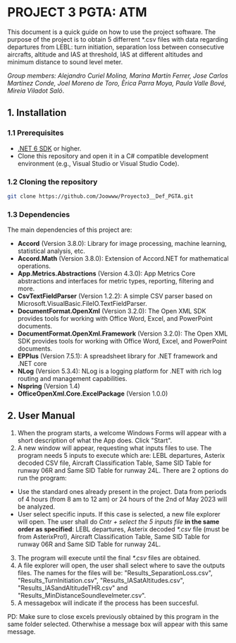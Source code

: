 # PROJECT 3 PGTA: ATM
This document is a quick guide on how to use the project software. The purpose of the project is to obtain 5 differrent *.csv files with data regarding departures from LEBL: turn initiation, separation loss between consecutive aircrafts, altitude and IAS at threshold, IAS at different altitudes and minimum distance to sound level meter.

<em>Group members: Alejandro Curiel Molina, Marina Martín Ferrer, Jose Carlos Martínez Conde, Joel Moreno de Toro, Èrica Parra Moya, Paula Valle Bové, Mireia Viladot Saló</em>.

## 1. Installation
### 1.1 Prerequisites
- [.NET 6 SDK](https://dotnet.microsoft.com/es-es/download/dotnet/6.0) or higher.
- Clone this repository and open it in a C# compatible development environment (e.g., Visual Studio or Visual Studio Code).
### 1.2 Cloning the repository

```bash
git clone https://github.com/Joowww/Proyecto3__Def_PGTA.git
```
### 1.3 Dependencies
The main dependencies of this project are:
- **Accord** (Version 3.8.0): Library for image processing, machine learning, statistical analysis, etc.
- **Accord.Math** (Version 3.8.0): Extension of Accord.NET for mathematical operations.
- **App.Metrics.Abstractions** (Version 4.3.0): App Metrics Core abstractions and interfaces for metric types, reporting, filtering and more.
- **CsvTextFieldParser** (Version 1.2.2): A simple CSV parser based on Microsoft.VisualBasic.FileIO.TextFieldParser.
- **DocumentFormat.OpenXml** (Version 3.2.0): The Open XML SDK provides tools for working with Office Word, Excel, and PowerPoint documents.
- **DocumentFormat.OpenXml.Framework** (Version 3.2.0): The Open XML SDK provides tools for working with Office Word, Excel, and PowerPoint documents.
- **EPPlus** (Version 7.5.1): A spreadsheet library for .NET framework and .NET core
- **NLog** (Version 5.3.4): NLog is a logging platform for .NET with rich log routing and management capabilities.
- **Nspring** (Version 1.4)
- **OfficeOpenXml.Core.ExcelPackage** (Version 1.0.0)

## 2. User Manual
1. When the program starts, a welcome Windows Forms will appear with a short description of what the App does. Click "Start".
2. A new window will appear, requesting what inputs files to use. The program needs 5 inputs to execute which are: LEBL departures, Asterix decoded CSV file, Aircraft Classification Table, Same SID Table for runway 06R and Same SID Table for runway 24L.
There are 2 options do run the program:
  - Use the standard ones already present in the project. Data from periods of 4 hours (from 8 am to 12 am) or 24 hours of the 2nd of May 2023 will be analyzed.
  - User select specific inputs. If this case is selected, a new file explorer will open. The user shall do <em> Cntr + select the 5 inputs file </em>  **in the same order as specified**: LEBL departures, Asterix decoded  <em>*.csv</em>  file (must be from AsterixPro!), Aircraft Classification Table, Same SID Table for runway 06R and Same SID Table for runway 24L.
3. The program will execute until the final <em>*.csv</em> files are obtained.
4. A file explorer will open, the user shall select where to save the outputs files. The names for the files will be: "Results_SeparationLoss.csv",  "Results_TurnInitiation.csv", "Results_IASatAltitudes.csv", "Results_IASandAltitudeTHR.csv" and "Results_MinDistanceSoundlevelmeter.csv".
5. A messagebox will indicate if the process has been succesful.

PD: Make sure to close excels previously obtained by this program in the same folder selected. Otherwhise a message box will appear with this same message.  
